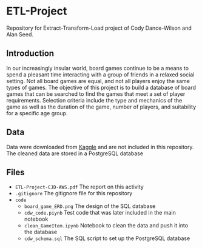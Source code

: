 # ETL-Project
Repository for Extract-Transform-Load project of Cody Dance-Wilson and Alan Seed.

## Introduction  
In our increasingly insular world, board games continue to be a means to spend a pleasant time interacting with a group of friends in a relaxed social setting. Not all board games are equal, and not all players enjoy the same types of games. The objective of this project is to build a database of board games that can be searched to find the games that meet a set of player requirements. Selection criteria include the type and mechanics of the game as well as the duration of the game, number of players, and suitability for a specific age group.  
## Data  
Data were downloaded from [Kaggle](https://www.kaggle.com/mshepherd/board-games) and are not included in this repository.  
The cleaned data are stored in a PostgreSQL database 
## Files  
* ```ETL-Project-CJD-AWS.pdf``` The report on this activity  
* ```.gitignore``` The gitignore file for this repository 
* ```code``` 
    * ```board_game_ERD.png``` The design of the SQL database  
    * ```cdw_code.piynb``` Test code that was later included in the main notebook  
    * ```clean_GameItem.ipynb``` Notebook to clean the data and push it into the database  
    * ```cdw_schema.sql``` The SQL script to set up the PostgreSQL database  



